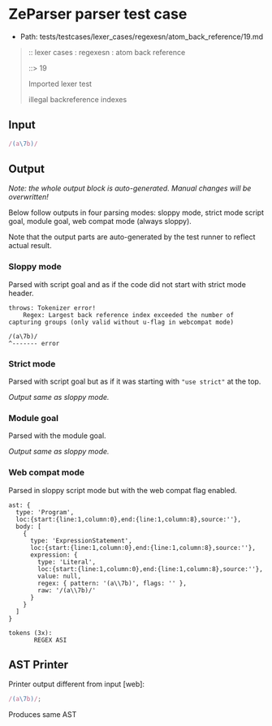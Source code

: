 # ZeParser parser test case

- Path: tests/testcases/lexer_cases/regexesn/atom_back_reference/19.md

> :: lexer cases : regexesn : atom back reference
>
> ::> 19
>
> Imported lexer test
>
> illegal backreference indexes

## Input

`````js
/(a\7b)/
`````

## Output

_Note: the whole output block is auto-generated. Manual changes will be overwritten!_

Below follow outputs in four parsing modes: sloppy mode, strict mode script goal, module goal, web compat mode (always sloppy).

Note that the output parts are auto-generated by the test runner to reflect actual result.

### Sloppy mode

Parsed with script goal and as if the code did not start with strict mode header.

`````
throws: Tokenizer error!
    Regex: Largest back reference index exceeded the number of capturing groups (only valid without u-flag in webcompat mode)

/(a\7b)/
^------- error
`````

### Strict mode

Parsed with script goal but as if it was starting with `"use strict"` at the top.

_Output same as sloppy mode._

### Module goal

Parsed with the module goal.

_Output same as sloppy mode._

### Web compat mode

Parsed in sloppy script mode but with the web compat flag enabled.

`````
ast: {
  type: 'Program',
  loc:{start:{line:1,column:0},end:{line:1,column:8},source:''},
  body: [
    {
      type: 'ExpressionStatement',
      loc:{start:{line:1,column:0},end:{line:1,column:8},source:''},
      expression: {
        type: 'Literal',
        loc:{start:{line:1,column:0},end:{line:1,column:8},source:''},
        value: null,
        regex: { pattern: '(a\\7b)', flags: '' },
        raw: '/(a\\7b)/'
      }
    }
  ]
}

tokens (3x):
       REGEX ASI
`````


## AST Printer

Printer output different from input [web]:

````js
/(a\7b)/;
````

Produces same AST
